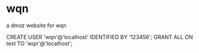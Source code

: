 # wqn
a dmoz website for wqn

CREATE USER 'wqn'@'localhost' IDENTIFIED BY '123456';
GRANT ALL ON test TO 'wqn'@'localhost';
